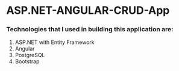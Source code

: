 # ASP.NET-ANGULAR-CRUD-App

### Technologies that I used in building this application are:
  
  1. ASP.NET with Entity Framework
  2. Angular
  3. PostgreSQL
  4. Bootstrap

